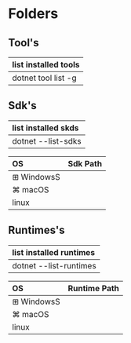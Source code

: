 # Folders

## Tool's

| list installed tools | 
|:-|
| dotnet tool list -g |

## Sdk's

| list installed skds | 
|:-|
| dotnet --list-sdks |

| OS | Sdk Path   |
|:-|:-|
| ⊞ WindowsS| |
| ⌘ macOS| |
|   linux | |

## Runtimes's

| list installed runtimes | 
|:-|
| dotnet --list-runtimes |

| OS | Runtime Path   |
|:-|:-|
| ⊞ WindowsS| |
| ⌘ macOS| |
|   linux | |


